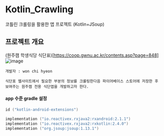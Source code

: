 # Kotlin_Crawling
코틀린 크롤링을 활용한 앱 프로젝트 (Kotlin+JSoup)
## 프로젝트 개요
(원주캠 학생식당 식단표)[https://coop.gwnu.ac.kr/contents.asp?page=848]    
![image](https://github.com/chihyunwon/Kotlin_Crawling/assets/58906858/747297b8-adb9-498c-ab90-736e2a1431e5)
```
개발자 : won chi hyeon

식단표 웹사이트에서 필요한 부분의 정보를 크롤링한다음 파이어베이스 스토어에 저장한 후
보여주는 원주캠 전용 식단앱을 개발하고자 한다.
```
#### app 수준 gradle 설정
```kotlin
id ("kotlin-android-extensions")

implementation ("io.reactivex.rxjava2:rxandroid:2.1.1")
implementation ("io.reactivex.rxjava2:rxkotlin:2.4.0")
implementation ("org.jsoup:jsoup:1.13.1")
```
